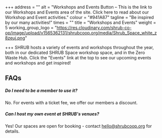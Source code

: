 +++
address = ""
alt = "Workshops and Events Button – This is the link to our Workshops and Events area of the site. Click here to read about our Workshop and Event activities."
colour = "#941A87"
tagline = "Be inspired by our many activities!"
times = ""
title = "Workshops and Events"
weight = 5
working_group_logo = "https://res.cloudinary.com/shrub-co-op/image/upload/v1565362131/shrubcoop.org/media/Shrub_Space_white_z8zeuj.png"

+++
SHRUB hosts a variety of events and workshops throughout the year, both in our dedicated SHRUB Space workshop space, and in the Zero Waste Hub. Click the "Events" link at the top to see our upcoming events and workshops and get inspired!

## FAQs

##### **Do I need to be a member to use it**?

No. For events with a ticket fee, we offer our members a discount.

##### **Can I host my own event at SHRUB's venues?**

Yes! Our spaces are open for booking - contact hello@shrubcoop.org for details.
